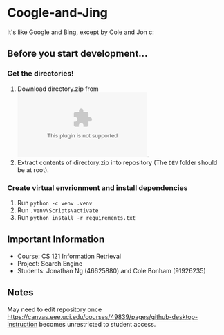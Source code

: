 # Coogle-and-Jing
It's like Google and Bing, except by Cole and Jon c:

## Before you start development...

### Get the directories!

1. Download directory.zip from ![here](https://www.ics.uci.edu/~algol/teaching/informatics141cs121w2020/a3files/developer.zip).
2. Extract contents of directory.zip into repository (The `DEV` folder should be at root).

### Create virtual envrionment and install dependencies

1. Run `python -c venv .venv`
2. Run `.venv\Scripts\activate`
3. Run `python install -r requirements.txt`

## Important Information

- Course: CS 121 Information Retrieval
- Project: Search Engine
- Students: Jonathan Ng (46625880) and Cole Bonham (91926235)

## Notes

May need to edit repository once https://canvas.eee.uci.edu/courses/49839/pages/github-desktop-instruction becomes unrestricted to student access.
